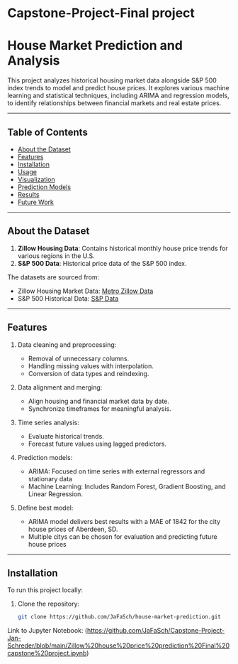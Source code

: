 # Capstone-Project-Final project

# House Market Prediction and Analysis

This project analyzes historical housing market data alongside S&P 500 index trends to model and predict house prices. It explores various machine learning and statistical techniques, including ARIMA and regression models, to identify relationships between financial markets and real estate prices.

---

## Table of Contents

- [About the Dataset](#about-the-dataset)
- [Features](#features)
- [Installation](#installation)
- [Usage](#usage)
- [Visualization](#visualization)
- [Prediction Models](#prediction-models)
- [Results](#results)
- [Future Work](#future-work)

---

## About the Dataset

1. **Zillow Housing Data**: Contains historical monthly house price trends for various regions in the U.S.
2. **S&P 500 Data**: Historical price data of the S&P 500 index.

The datasets are sourced from:
- Zillow Housing Market Data: [Metro Zillow Data](https://github.com/JaFaSch/house-market-prediction)
- S&P 500 Historical Data: [S&P Data](https://github.com/JaFaSch/house-market-prediction)

---

## Features

1. Data cleaning and preprocessing:
   - Removal of unnecessary columns.
   - Handling missing values with interpolation.
   - Conversion of data types and reindexing.

2. Data alignment and merging:
   - Align housing and financial market data by date.
   - Synchronize timeframes for meaningful analysis.

3. Time series analysis:
   - Evaluate historical trends.
   - Forecast future values using lagged predictors.

4. Prediction models:
   - ARIMA: Focused on time series with external regressors and stationary data
   - Machine Learning: Includes Random Forest, Gradient Boosting, and Linear Regression.
  
5. Define best model:
   - ARIMA model delivers best results with a MAE of 1842 for the city house prices of Aberdeen, SD.
   - Multiple citys can be chosen for evaluation and predicting future house prices

---

## Installation

To run this project locally:
1. Clone the repository:
   ```bash
   git clone https://github.com/JaFaSch/house-market-prediction.git

Link to Jupyter Notebook: (https://github.com/JaFaSch/Capstone-Project-Jan-Schreder/blob/main/Zillow%20house%20price%20prediction%20Final%20capstone%20project.ipynb)
